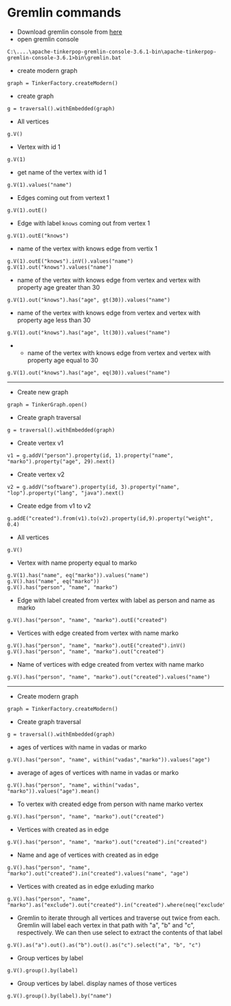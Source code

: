# Gremlin commands
* Download gremlin console from [here](https://www.apache.org/dyn/closer.lua/tinkerpop/3.6.1/apache-tinkerpop-gremlin-console-3.6.1-bin.zip)
* open gremlin console
```
C:\....\apache-tinkerpop-gremlin-console-3.6.1-bin\apache-tinkerpop-gremlin-console-3.6.1>bin\gremlin.bat
```
* create modern graph
```
graph = TinkerFactory.createModern()
```
* create graph
```
g = traversal().withEmbedded(graph)
```
* All vertices
```
g.V()
```
* Vertex with id 1
```
g.V(1)
```
* get name of the vertex with id 1
```
g.V(1).values("name")
```
* Edges coming out from vertext 1
```
g.V(1).outE()
```
* Edge with label `knows` coming out from vertex 1
```
g.V(1).outE("knows")
```
* name of the vertex with knows edge from vertix 1
```
g.V(1).outE("knows").inV().values("name")
g.V(1).out("knows").values("name")
```
* name of the vertex with knows edge from vertex and vertex with property age greater than 30
```
g.V(1).out("knows").has("age", gt(30)).values("name")
```
* name of the vertex with knows edge from vertex and vertex with property age less than 30
```
g.V(1).out("knows").has("age", lt(30)).values("name")
```
* * name of the vertex with knows edge from vertex and vertex with property age equal to 30
```
g.V(1).out("knows").has("age", eq(30)).values("name")
```
------
* Create new graph
```
graph = TinkerGraph.open()
```
* Create graph traversal
```
g = traversal().withEmbedded(graph)
```
* Create vertex v1
```
v1 = g.addV("person").property(id, 1).property("name", "marko").property("age", 29).next()
```
* Create vertex v2
```
v2 = g.addV("software").property(id, 3).property("name", "lop").property("lang", "java").next()
```
* Create edge from v1 to v2
```
g.addE("created").from(v1).to(v2).property(id,9).property("weight", 0.4)
```
* All vertices
```
g.V()
```
* Vertex with name property equal to marko
```
g.V(1).has("name", eq("marko")).values("name")
g.V().has("name", eq("marko"))
g.V().has("person", "name", "marko")
```
* Edge with label created from vertex with label as person and name as marko 
```
g.V().has("person", "name", "marko").outE("created")
```
* Vertices with edge created from vertex with name marko
```
g.V().has("person", "name", "marko").outE("created").inV()
g.V().has("person", "name", "marko").out("created")
```
* Name of vertices with edge created from vertex with name marko
```
g.V().has("person", "name", "marko").out("created").values("name")
```
------
* Create modern graph
```
graph = TinkerFactory.createModern()
```
* Create graph traversal
```
g = traversal().withEmbedded(graph)
```
* ages of vertices with name in vadas or marko
```
g.V().has("person", "name", within("vadas","marko")).values("age")
```
* average of ages of vertices with name in vadas or marko
```
g.V().has("person", "name", within("vadas", "marko")).values("age").mean()
```
* To vertex with created edge from person with name marko vertex
```
g.V().has("person", "name", "marko").out("created")
```
* Vertices with created as in edge
```
g.V().has("person", "name", "marko").out("created").in("created")
```
* Name and age of vertices with created as in edge
```
g.V().has("person", "name", "marko").out("created").in("created").values("name", "age")
```
* Vertices with created as in edge exluding marko
```
g.V().has("person", "name", "marko").as("exclude").out("created").in("created").where(neq("exclude")).values("name")
```
* Gremlin to iterate through all vertices and traverse out twice from each. Gremlin will label each vertex in that path with "a", "b" and "c", respectively. We can then use select to extract the contents of that label
```
g.V().as("a").out().as("b").out().as("c").select("a", "b", "c")
```
* Group vertices by label
```
g.V().group().by(label)
```
* Group vertices by label. display names of those vertices
```
g.V().group().by(label).by("name")
```
